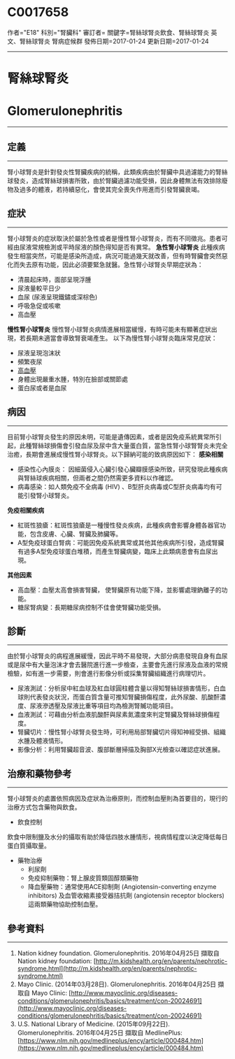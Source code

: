 # C0017658
作者="E18"
科別="腎臟科"
審訂者=
關鍵字=腎絲球腎炎飲食、腎絲球腎炎 英文、腎絲球腎炎 腎病症候群
發佈日期=2017-01-24
更新日期=2017-01-24

----------
# 腎絲球腎炎 
# Glomerulonephritis
----------
## 定義
----------

腎小球腎炎是針對發炎性腎臟疾病的統稱，此類疾病由於腎臟中具過濾能力的腎絲球發炎，造成腎絲球損害所致，由於腎臟過濾功能受損，因此身體無法有效排除廢物及過多的體液，若持續惡化，會使其完全喪失作用進而引發腎臟衰竭。 

## 症狀
----------

腎小球腎炎的症狀取決於屬於急性或者是慢性腎小球腎炎，而有不同徵兆。患者可經由尿液常規檢測或平時尿液的顏色得知是否有異常。
**急性腎小球腎炎**
此種疾病發生相當突然，可能是感染所造成，病況可能過幾天就改善，但有時腎臟會突然惡化而失去原有功能，因此必須要緊急就醫。急性腎小球腎炎早期症狀為：

- 清晨起床時，面部呈現浮腫
- 尿液量較平日少
- 血尿 (尿液呈現鐵鏽或深棕色)
- 呼吸急促或咳嗽
- 高血壓 

**慢性腎小球腎炎**
慢性腎小球腎炎病情進展相當緩慢，有時可能未有顯著症狀出現，若長期未適當會導致腎衰竭產生。
以下為慢性腎小球腎炎臨床常見症狀：

- 尿液呈現泡沫狀
- 頻繁夜尿
- [高血壓](C3843080)
- 身體出現嚴重水腫，特別在臉部或關節處
- 蛋白尿或者是血尿 
## 病因
----------

目前腎小球腎炎發生的原因未明，可能是遺傳因素，或者是因免疫系統異常所引起，此種腎絲球損傷會引發血尿及尿中含大量蛋白質，當急性腎小球腎腎炎未完全治癒，長期會進展成慢性腎小球腎炎。以下歸納可能的致病原因如下：
**感染相關**

- 感染性心內膜炎： 因細菌侵入心臟引發心臟瓣膜感染所致，研究發現此種疾病                                      與腎絲球疾病相關，但兩者之間仍然需更多資料以作確認。
- 病毒感染：如人類免疫不全病毒 (HIV) 、B型肝炎病毒或C型肝炎病毒均有可能引發腎小球腎炎。

**免疫相關疾病**

- 紅斑性狼瘡：紅斑性狼瘡是一種慢性發炎疾病，此種疾病會影響身體各器官功能，包含皮膚、心臟、腎臟及肺臟等。
- A型免疫球蛋白腎病：可能因免疫系統異常或其他其他疾病所引發，造成腎臟有過多A型免疫球蛋白堆積，而產生腎臟病變，臨床上此類病患會有血尿出現。

**其他因素**

- 高血壓：血壓太高會損害腎臟， 使腎臟原有功能下降，並影響處理鈉離子的功能。
- 糖尿腎病變：長期糖尿病控制不佳會使腎臟功能受損。
## 診斷
----------

由於腎小球腎炎的病程進展緩慢，因此平時不易發現，大部分病患發現自身有血尿或是尿中有大量泡沫才會去醫院進行進一步檢查，主要會先進行尿液及血液的常規檢驗，如有進一步需要，則會進行影像分析或採集腎臟組織進行病理切片。 

- 尿液測試：分析尿中紅血球及紅血球圓柱體含量以得知腎絲球損害情形，白血球則代表發炎狀況，而蛋白質含量可推知腎臟損傷程度，此外尿酸、肌酸酐濃度、尿液滲透壓及尿液比重等項目均為檢測腎贓功能項目。
- 血液測試：可藉由分析血液肌酸酐與尿素氮濃度來判定腎臟及腎絲球損傷程度。
- 腎臟切片：慢性腎小球腎炎發生時，可利用局部腎臟切片得知神經受損、組織水腫及體液情形。
- 影像分析：利用腎臟超音波、腹部斷層掃描及胸部X光檢查以確認症狀進展。 
## 治療和藥物參考
----------

腎小球腎炎的處置依照病因及症狀為治療原則，而控制血壓則為首要目的，現行的治療方式包含藥物與飲食。 

- 飲食控制

飲食中限制鹽及水分的攝取有助於降低四肢水腫情形，視病情程度以決定降低每日蛋白質攝取量。

- 藥物治療
  - 利尿劑
  - 免疫抑制藥物：腎上腺皮質類固醇類藥物
  - 降血壓藥物：通常使用ACE抑制劑 (Angiotensin-converting enzyme inhibitors) 及血管收縮素接受器拮抗劑 (angiotensin receptor blockers) 這兩類藥物協助控制血壓。
## 參考資料
----------
1. Nation kidney foundation. Glomerulonephritis. 2016年04月25日 擷取自 Nation kidney foundation: [http://m.kidshealth.org/en/parents/nephrotic-syndrome.html](http://m.kidshealth.org/en/parents/nephrotic-syndrome.html)
2. Mayo Clinic. (2014年03月28日). Glomerulonephritis. 2016年04月25日 擷取自 Mayo Clinic: [http://www.mayoclinic.org/diseases-conditions/glomerulonephritis/basics/treatment/con-20024691](http://www.mayoclinic.org/diseases-conditions/glomerulonephritis/basics/treatment/con-20024691)
3. U.S. National Library of Medicine. (2015年09月22日). Glomerulonephritis. 2016年04月25日 擷取自 MedlinePlus: [https://www.nlm.nih.gov/medlineplus/ency/article/000484.htm](https://www.nlm.nih.gov/medlineplus/ency/article/000484.htm)

